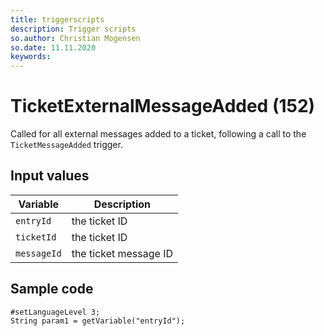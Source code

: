 ```yaml
---
title: triggerscripts
description: Trigger scripts
so.author: Christian Mogensen
so.date: 11.11.2020
keywords:
---
```


# TicketExternalMessageAdded (152)

Called for all external messages added to a ticket, following a call to the `TicketMessageAdded` trigger.

## Input values

|Variable|Description|
|---|---|
| `entryId` | the ticket ID|
| `ticketId` | the ticket ID|
| `messageId` | the ticket message ID|

## Sample code

```crmscript
#setLanguageLevel 3;
String param1 = getVariable("entryId");
```
